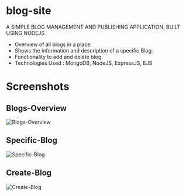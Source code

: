 # blog-site
A SIMPLE BLOG MANAGEMENT AND PUBLISHING APPLICATION, BUILT USING NODEJS
* Overview of all blogs in a place.
* Shows the information and description of a specific Blog.
* Functionality to add and delete blog.
* Technologies Used : MongoDB, NodeJS, ExpressJS, EJS

# Screenshots

## Blogs-Overview
![Blogs-Overview](images/blog-overview.png)

## Specific-Blog
![Specific-Blog](images/specific-blog.png)

## Create-Blog
![Create-Blog](images/create-blog.png)

